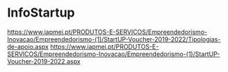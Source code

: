 # InfoStartup
https://www.iapmei.pt/PRODUTOS-E-SERVICOS/Empreendedorismo-Inovacao/Empreendedorismo-(1)/StartUP-Voucher-2019-2022/Tipologias-de-apoio.aspx
https://www.iapmei.pt/PRODUTOS-E-SERVICOS/Empreendedorismo-Inovacao/Empreendedorismo-(1)/StartUP-Voucher-2019-2022.aspx

